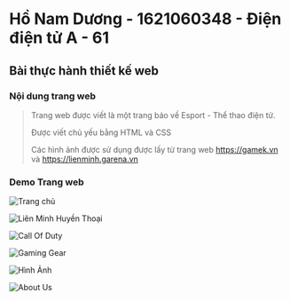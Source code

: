 # Hồ Nam Dương - 1621060348 - Điện điện tử A - 61
## Bài thực hành thiết kế web

### Nội dung trang web

> Trang web được viết là một trang báo về Esport - Thể thao điện tử.
>
> Được viết chủ yếu bằng HTML và CSS
>
> Các hình ảnh được sử dụng được lấy từ trang web https://gamek.vn và https://lienminh.garena.vn

### Demo Trang web
![Trang chủ](https://user-images.githubusercontent.com/75984913/102611654-ec7a4000-4161-11eb-995b-a387989045a7.png)

![Liên Minh Huyền Thoại](https://user-images.githubusercontent.com/75984913/102611762-2cd9be00-4162-11eb-866e-39684639a0f3.png)

![Call Of Duty](https://user-images.githubusercontent.com/75984913/102611766-2f3c1800-4162-11eb-95b7-90bb97c17b28.png)

![Gaming Gear](https://user-images.githubusercontent.com/75984913/102611774-319e7200-4162-11eb-8961-704a7e9f0dae.png)

![Hình Ảnh](https://user-images.githubusercontent.com/75984913/102611777-3400cc00-4162-11eb-9fff-bf4fb3f02d51.png)

![About Us](https://user-images.githubusercontent.com/75984913/102611736-20edfc00-4162-11eb-8d8b-987aef709406.png)